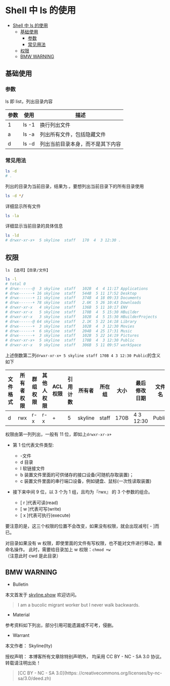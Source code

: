 # Shell 中 ls 的使用

<!-- @import "[TOC]" {cmd="toc" depthFrom=1 depthTo=6 orderedList=false} -->

<!-- code_chunk_output -->

- [Shell 中 ls 的使用](#shell-中-ls-的使用)
  - [基础使用](#基础使用)
    - [参数](#参数)
    - [常见用法](#常见用法)
  - [权限](#权限)
  - [BMW WARNING](#bmw-warning)


<!-- /code_chunk_output -->

## 基础使用

### 参数

ls 即 list，列出目录内容

| 参数 | 使用  | 描述                             |
| ---- | ----- | -------------------------------- |
| 1    | ls -1 | 换行列出文件                     |
| a    | ls -a | 列出所有文件，包括隐藏文件       |
| d    | ls -d | 列出当前目录本身，而不是其下内容 |

### 常见用法

```sh
ls -d
# .
```

列出的目录为当前目录，结果为.，要想列出当前目录下的所有目录使用

```sh
ls -d */
```

详细显示所有文件

```sh
ls -la
```

详细显示当前目录的具体信息

```sh
ls -ld
# drwxr-xr-x+  5 skyline  staff   170  4  3 12:30 .
```

## 权限

`ls 【选项】【目录/文件】`

```sh
ls -l
# total 0
# drwx------@  3 skyline  staff   102B  4  4 11:17 Applications
# drwx------+ 16 skyline  staff   544B  5 11 17:52 Desktop
# drwx------+ 11 skyline  staff   374B  4 18 09:33 Documents
# drwx------+ 78 skyline  staff   2.6K  5 26 10:43 Downloads
# drwxr-xr-x   4 skyline  staff   136B  5 11 10:17 ENV
# drwxr-xr-x   5 skyline  staff   170B  4  5 15:30 HBuilder
# drwxr-xr-x   3 skyline  staff   102B  4  5 15:30 HBuilderProjects
# drwx------@ 64 skyline  staff   2.1K  5 22 14:18 Library
# drwx------+  3 skyline  staff   102B  4  3 12:30 Movies
# drwx------+  6 skyline  staff   204B  4 25 17:31 Music
# drwx------+  3 skyline  staff   102B  5 22 14:19 Pictures
# drwxr-xr-x+  5 skyline  staff   170B  4  3 12:30 Public
# drwxr-xr-x   9 skyline  staff   306B  5 11 09:57 workSpace
```

上述倒数第二列`drwxr-xr-x+ 5 skyline staff 170B 4 3 12:30 Public`的含义如下

| 文件格式 | 所有者权限 | 群组权限 | 其他人权限 | ACL 权限 | 引用计数 | 所有者  | 所在组 | 大小 | 最后修改日期 | 文件名 |
| -------- | ---------- | -------- | ---------- | -------- | -------- | ------- | ------ | ---- | ------------ | ------ |
| d        | rwx        | r-x      | r-x        | +        | 5        | skyline | staff  | 170B | 4 3 12:30    | Public |

权限由第一列列出，一般有 11 位，即如上`drwxr-xr-x+`

- 第 1 位代表文件类型:

  - -文件
  - d 目录
  - l 软链接文件
  - b 装置文件里面的可供储存的接口设备(可随机存取装置)；
  - c 装置文件里面的串行端口设备，例如键盘、鼠标(一次性读取装置)

- 接下来中间 9 位，以 3 个为 1 组，且均为『rwx』 的 3 个参数的组合。
  - [ r ]代表可读(read)
  - [ w ]代表可写(write)
  - [ x ]代表可执行(execute)

要注意的是，这三个权限的位置不会改变，如果没有权限，就会出现减号[ - ]而已。

对目录如果没有 w 权限，即使里面的文件有写权限，也不能对文件进行移动，重命名操作。
此时，需要给目录加上 w 权限：`chmod +w`（注意此时 cwd 是此目录）

## BMW WARNING

- Bulletin

本文首发于 [skyline.show](http://www.skyline.show) 欢迎访问。

> I am a bucolic migrant worker but I never walk backwards.

- Material

参考资料如下列出，部分引用可能遗漏或不可考，侵删。

>

- Warrant

本文作者： Skyline(lty)

授权声明： 本博客所有文章除特别声明外， 均采用 CC BY - NC - SA 3.0 协议。 转载请注明出处！

> [CC BY - NC - SA 3.0](https: //creativecommons.org/licenses/by-nc-sa/3.0/deed.zh)
